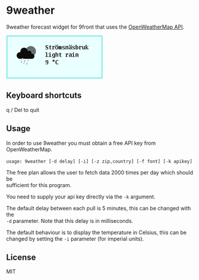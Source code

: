 # 9weather

9weather forecast widget for 9front that uses the [OpenWeatherMap API](https://openweathermap.org/).

![weather](screen.png)

## Keyboard shortcuts

q / Del to quit

## Usage

In order to use 9weather you must obtain a free API key from OpenWeatherMap.

`usage: 9weather [-d delay] [-i] [-z zip,country] [-f font] [-k apikey]`


The free plan allows the user to fetch data 2000 times per day which should be\
sufficient for this program.

You need to supply your api key directly via the `-k` argument.

The default delay between each pull is 5 minutes, this can be changed with the\
`-d` parameter.  Note that this delay is in milliseconds.

The default behaviour is to display the temperature in Celsius, this can be\
changed by setting the `-i` parameter (for imperial units).

## License

MIT


